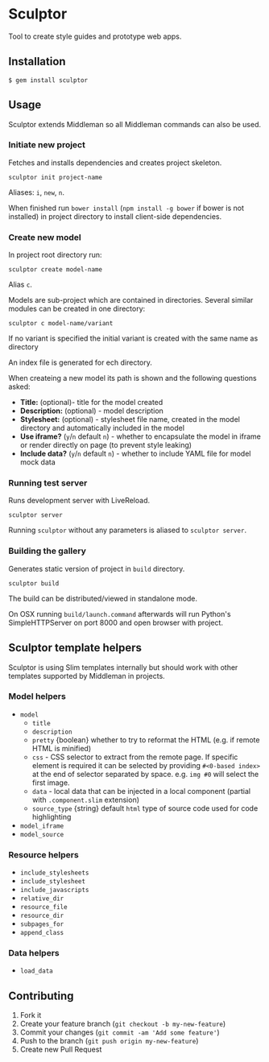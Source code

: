 # Sculptor

Tool to create style guides and prototype web apps.

## Installation

```
$ gem install sculptor
```

## Usage

Sculptor extends Middleman so all Middleman commands can also be used.

### Initiate new project

Fetches and installs dependencies and creates project skeleton.

```
sculptor init project-name
```

Aliases: `i`, `new`, `n`.

When finished run `bower install` (`npm install -g bower` if bower is not installed) in project directory to install client-side dependencies.

### Create new model

In project root directory run:

```
sculptor create model-name
```

Alias `c`.

Models are sub-project which are contained in directories.
Several similar modules can be created in one directory:

```
sculptor c model-name/variant
```

If no variant is specified the initial variant is created with the same name as directory

An index file is generated for ech directory.

When createing a new model its path is shown and the following questions asked:

- **Title:** (optional)- title for the model created
- **Description:** (optional) - model description
- **Stylesheet:** (optional) - stylesheet file name, created in the model directory and automatically included in the model
- **Use iframe?** (`y`/`n` default `n`) - whether to encapsulate the model in iframe or render directly on page (to prevent style leaking)
- **Include data?** (`y`/`n` default `n`) - whether to include YAML file for model mock data

### Running test server

Runs development server with LiveReload.

```
sculptor server
```

Running `sculptor` without any parameters is aliased to `sculptor server`.

### Building the gallery

Generates static version of project in `build` directory.

```
sculptor build
```

The build can be distributed/viewed in standalone mode.

On OSX running `build/launch.command` afterwards will run Python's SimpleHTTPServer on port 8000 and open browser with project.


## Sculptor template helpers

Sculptor is using Slim templates internally but should work with other templates supported by Middleman in projects.

### Model helpers

* `model`
  - `title`
  - `description`
  - `pretty` {boolean}
    whether to try to reformat the HTML (e.g. if remote HTML is minified)
  - `css` - CSS selector to extract from the remote page. If specific element is required it can be selected by providing `#<0-based index>` at the end of selector separated by space. e.g. `img #0` will select the first image.
  - `data` - local data that can be injected in a local component (partial with `.component.slim` extension)
  - `source_type` {string} default `html`
    type of source code used for code highlighting
* `model_iframe`
* `model_source`

### Resource helpers
* `include_stylesheets`
* `include_stylesheet`
* `include_javascripts`
* `relative_dir`
* `resource_file`
* `resource_dir`
* `subpages_for`
* `append_class`

### Data helpers
* `load_data`

## Contributing

1. Fork it
2. Create your feature branch (`git checkout -b my-new-feature`)
3. Commit your changes (`git commit -am 'Add some feature'`)
4. Push to the branch (`git push origin my-new-feature`)
5. Create new Pull Request
